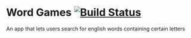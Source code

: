# Word Games      [![Build Status](https://travis-ci.org/EduhG/Word_Games.svg?branch=master)](https://travis-ci.org/EduhG/Word_Games)
An app that lets users search for english words containing certain letters
